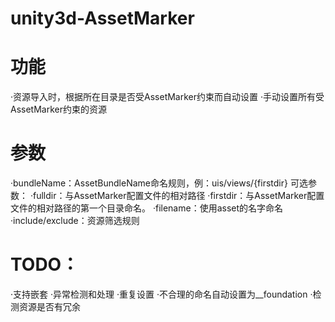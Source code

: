 # unity3d-AssetMarker

# 功能
·资源导入时，根据所在目录是否受AssetMarker约束而自动设置
·手动设置所有受AssetMarker约束的资源

# 参数
·bundleName：AssetBundleName命名规则，例：uis/views/{firstdir}
    可选参数：
    ·fulldir：与AssetMarker配置文件的相对路径
    ·firstdir：与AssetMarker配置文件的相对路径的第一个目录命名。
    ·filename：使用asset的名字命名
·include/exclude：资源筛选规则

# TODO：
·支持嵌套
·异常检测和处理
    ·重复设置
    ·不合理的命名自动设置为__foundation
·检测资源是否有冗余